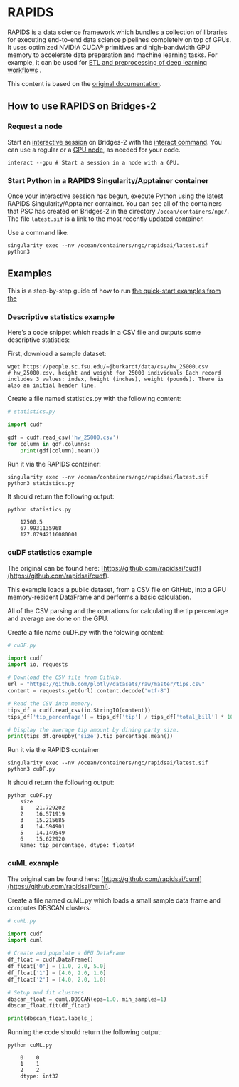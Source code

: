 [//]: # (Status: Draft)

# RAPIDS

RAPIDS is a data science framework which bundles a collection of
libraries for executing end-to-end data science pipelines completely
on top of GPUs. It uses optimized NVIDIA CUDA® primitives and
high-bandwidth GPU memory to accelerate data preparation and machine
learning tasks. For example, it can be used for [ETL and preprocessing
of deep learning
workflows](https://towardsdatascience.com/tagged/rapids-ai) .

This content is based on the [original
documentation](https://rapids.ai/start.html).  

## How to use RAPIDS on Bridges-2

### Request a node

Start an [interactive
session](https://www.psc.edu/resources/bridges-2/user-guide-2-2#interactive-sessions)
on Bridges-2 with the [interact
command](https://www.psc.edu/resources/bridges-2/user-guide-2-2#interact). You
can use a regular or a [GPU
node](https://www.psc.edu/resources/bridges-2/user-guide-2-2/#gpu-partitions),
as needed for your code.

```shell
interact --gpu # Start a session in a node with a GPU.
````

### Start Python in a RAPIDS Singularity/Apptainer container

Once your interactive session has begun, execute Python using the
latest RAPIDS Singularity/Apptainer container. You can see all of the
containers that PSC has created on Bridges-2 in the directory
<code>/ocean/containers/ngc/</code>. The file <code>latest.sif</code>
is a link to the most recently updated container.

Use a command like:
```shell
singularity exec --nv /ocean/containers/ngc/rapidsai/latest.sif python3
```

## Examples

This is a step-by-step guide of how to run [the quick-start
examples from the](https://colab.research.google.com/drive/1rY7Ln6rEE1pOlfSHCYOVaqt8OvDO35J0#forceEdit=true&offline=true&sandboxMode=true)

### Descriptive statistics example

Here’s a code snippet which reads in a CSV file and outputs some descriptive statistics:

First, download a sample dataset:
```shell
wget https://people.sc.fsu.edu/~jburkardt/data/csv/hw_25000.csv
# hw_25000.csv, height and weight for 25000 individuals Each record includes 3 values: index, height (inches), weight (pounds). There is also an initial header line.
``` 

Create a file named statistics.py with the following content:
```python
# statistics.py

import cudf

gdf = cudf.read_csv('hw_25000.csv')
for column in gdf.columns:
    print(gdf[column].mean())
```

Run it via the RAPIDS container:
```shell
singularity exec --nv /ocean/containers/ngc/rapidsai/latest.sif python3 statistics.py
```

It should return the following output:
```shell
python statistics.py

    12500.5
    67.9931135968
    127.07942116080001
```

### cuDF statistics example

The original can be found here: [https://github.com/rapidsai/cudf](https://github.com/rapidsai/cudf).

This example loads a public dataset, from a CSV file on GitHub, into a
GPU memory-resident DataFrame and performs a basic calculation.

All of the CSV parsing and the operations for calculating the tip percentage and average are done on the GPU.

Create a file name cuDF.py with the folowing content:
```python
# cuDF.py

import cudf
import io, requests

# Download the CSV file from GitHub.
url = "https://github.com/plotly/datasets/raw/master/tips.csv"
content = requests.get(url).content.decode('utf-8')

# Read the CSV into memory.
tips_df = cudf.read_csv(io.StringIO(content))
tips_df['tip_percentage'] = tips_df['tip'] / tips_df['total_bill'] * 100

# Display the average tip amount by dining party size.
print(tips_df.groupby('size').tip_percentage.mean())
```

Run it via the RAPIDS container
```shell
singularity exec --nv /ocean/containers/ngc/rapidsai/latest.sif python3 cuDF.py
````

It should return the following output:
```shell
python cuDF.py
    size
    1    21.729202
    2    16.571919
    3    15.215685
    4    14.594901
    5    14.149549
    6    15.622920
    Name: tip_percentage, dtype: float64
```

### cuML example

The original can be found here: [https://github.com/rapidsai/cuml](https://github.com/rapidsai/cuml). 

Create a file named cuML.py which loads a small sample data frame and computes DBSCAN clusters:

```python
# cuML.py

import cudf
import cuml

# Create and populate a GPU DataFrame
df_float = cudf.DataFrame()
df_float['0'] = [1.0, 2.0, 5.0]
df_float['1'] = [4.0, 2.0, 1.0]
df_float['2'] = [4.0, 2.0, 1.0]

# Setup and fit clusters
dbscan_float = cuml.DBSCAN(eps=1.0, min_samples=1)
dbscan_float.fit(df_float)

print(dbscan_float.labels_)
```

Running the code should return the following output:

```shell
python cuML.py

    0    0
    1    1
    2    2
    dtype: int32
```
